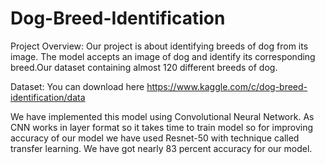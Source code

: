 # Dog-Breed-Identification
Project Overview:
Our project is about identifying breeds of dog from its image. The model accepts an image of dog  and identify its corresponding breed.Our dataset containing almost 120 different breeds of dog.

Dataset:
You can download here
https://www.kaggle.com/c/dog-breed-identification/data

We have implemented this model using Convolutional Neural Network. 
As CNN works in layer format so it takes time to train model
so for improving accuracy of our model we have used Resnet-50 with technique called transfer learning. 
We have got nearly 83 percent accuracy for our model. 

